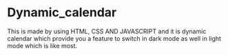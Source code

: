 # Dynamic_calendar
This is made by using HTML, CSS AND JAVASCRIPT and it is dynamic calendar which provide you a feature to switch in dark mode as well in light mode which is like most.
